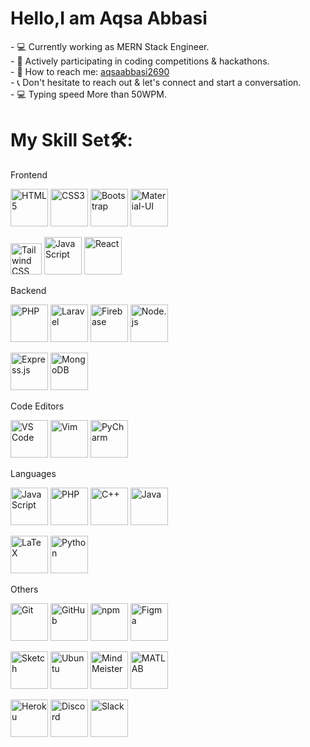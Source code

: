 <h1>Hello,I am Aqsa Abbasi</h1>
- 💻 Currently working as MERN Stack Engineer. <br/>
- 🚀 Actively participating in coding competitions & hackathons.  <br/>     
- 📩 How to reach me: <a href="mailto:aqsaabbasi2690@gmail.com">aqsaabbasi2690</a> <br/>  
- 📞 Don't hesitate to reach out & let's connect and start a conversation.<br/>
- 💻 Typing speed More than 50WPM.



# My Skill Set🛠️:


Frontend
<p>
  <img src="https://cdn.jsdelivr.net/gh/devicons/devicon/icons/html5/html5-original.svg" alt="HTML5" width="60" height="60"/>
  <img src="https://cdn.jsdelivr.net/gh/devicons/devicon/icons/css3/css3-original.svg" alt="CSS3" width="60" height="60"/>
  <img src="https://cdn.jsdelivr.net/gh/devicons/devicon/icons/bootstrap/bootstrap-original.svg" alt="Bootstrap" width="60" height="60"/>
  <img src="https://cdn.jsdelivr.net/gh/devicons/devicon/icons/materialui/materialui-original.svg" alt="Material-UI" width="60" height="60"/>
</p>
<p>
<img src="https://cdn.jsdelivr.net/gh/devicons/devicon/icons/tailwindcss/tailwindcss-original.svg" alt="Tailwind CSS" width="50" height="50"/>
  <img src="https://cdn.jsdelivr.net/gh/devicons/devicon/icons/javascript/javascript-original.svg" alt="JavaScript" width="60" height="60"/>
  <img src="https://cdn.jsdelivr.net/gh/devicons/devicon/icons/react/react-original.svg" alt="React" width="60" height="60"/>
</p>
Backend
<p>
  <img src="https://cdn.jsdelivr.net/gh/devicons/devicon/icons/php/php-original.svg" alt="PHP" width="60" height="60"/>
  <img src="https://cdn.jsdelivr.net/gh/devicons/devicon/icons/laravel/laravel-plain.svg" alt="Laravel" width="60" height="60"/>
  <img src="https://cdn.jsdelivr.net/gh/devicons/devicon/icons/firebase/firebase-plain.svg" alt="Firebase" width="60" height="60"/>
  <img src="https://cdn.jsdelivr.net/gh/devicons/devicon/icons/nodejs/nodejs-original.svg" alt="Node.js" width="60" height="60"/>
</p>
<p>
  <img src="https://cdn.jsdelivr.net/gh/devicons/devicon/icons/express/express-original.svg" alt="Express.js" width="60" height="60"/>
  <img src="https://cdn.jsdelivr.net/gh/devicons/devicon/icons/mongodb/mongodb-original.svg" alt="MongoDB" width="60" height="60"/>
</p>
Code Editors
<p>
  <img src="https://cdn.jsdelivr.net/gh/devicons/devicon/icons/vscode/vscode-original.svg" alt="VS Code" width="60" height="60"/>
  <img src="https://cdn.jsdelivr.net/gh/devicons/devicon/icons/vim/vim-original.svg" alt="Vim" width="60" height="60"/>
  <img src="https://resources.jetbrains.com/storage/products/company/brand/logos/PyCharm_icon.svg" alt="PyCharm" width="60" height="60"/>
</p>
Languages
<p>
  <img src="https://cdn.jsdelivr.net/gh/devicons/devicon/icons/javascript/javascript-original.svg" alt="JavaScript" width="60" height="60"/>
  <img src="https://cdn.jsdelivr.net/gh/devicons/devicon/icons/php/php-original.svg" alt="PHP" width="60" height="60"/>
  <img src="https://cdn.jsdelivr.net/gh/devicons/devicon/icons/cplusplus/cplusplus-original.svg" alt="C++" width="60" height="60"/>
  <img src="https://cdn.jsdelivr.net/gh/devicons/devicon/icons/java/java-original.svg" alt="Java" width="60" height="60"/>
</p>
<p>
  <img src="https://cdn.jsdelivr.net/gh/devicons/devicon/icons/latex/latex-original.svg" alt="LaTeX" width="60" height="60"/>
  <img src="https://cdn.jsdelivr.net/gh/devicons/devicon/icons/python/python-original.svg" alt="Python" width="60" height="60"/>
</p>
Others
<p>
  <img src="https://cdn.jsdelivr.net/gh/devicons/devicon/icons/git/git-original.svg" alt="Git" width="60" height="60"/>
  <img src="https://cdn.jsdelivr.net/gh/devicons/devicon/icons/github/github-original.svg" alt="GitHub" width="60" height="60"/>
  <img src="https://cdn.jsdelivr.net/gh/devicons/devicon/icons/npm/npm-original-wordmark.svg" alt="npm" width="60" height="60"/>
  <img src="https://cdn.jsdelivr.net/gh/devicons/devicon/icons/figma/figma-original.svg" alt="Figma" width="60" height="60"/>
</p>
<p>
  <img src="https://cdn.jsdelivr.net/gh/devicons/devicon/icons/sketch/sketch-original.svg" alt="Sketch" width="60" height="60"/>
  <img src="https://upload.wikimedia.org/wikipedia/commons/9/9e/UbuntuCoF.svg" alt="Ubuntu" width="60" height="60"/>
  <img src="https://cdn.jsdelivr.net/gh/devicons/devicon/icons/msdos/msdos-original.svg" alt="MindMeister" width="60" height="60"/>
  <img src="https://upload.wikimedia.org/wikipedia/commons/c/c2/MATLAB_Logo.png" alt="MATLAB" width="60" height="60"/>
</p>
<p>
  <img src="https://cdn.jsdelivr.net/gh/devicons/devicon/icons/heroku/heroku-original.svg" alt="Heroku" width="60" height="60"/>
  <img src="https://cdn.jsdelivr.net/gh/devicons/devicon/icons/discord/discord-original.svg" alt="Discord" width="60" height="60"/>
  <img src="https://upload.wikimedia.org/wikipedia/commons/d/d5/Slack_icon_2019.svg" alt="Slack" width="60" height="60"/>
</p>
</div>
